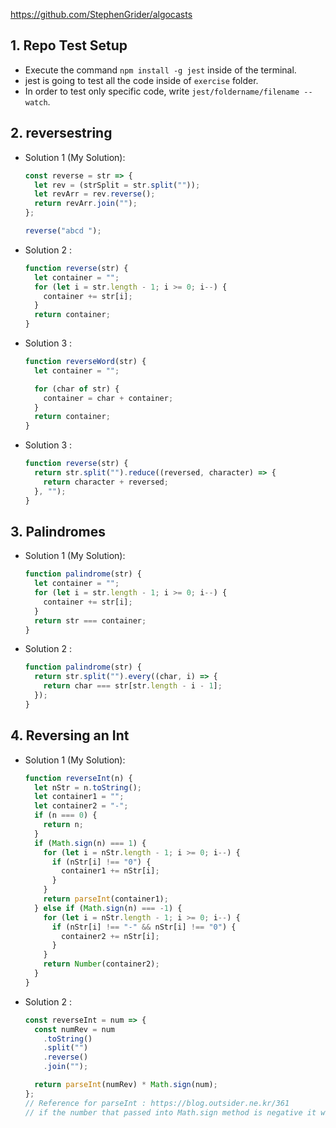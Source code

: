 https://github.com/StephenGrider/algocasts

## 1. Repo Test Setup

- Execute the command `npm install -g jest` inside of the terminal.
- jest is going to test all the code inside of `exercise` folder.
- In order to test only specific code, write `jest/foldername/filename --watch`.

## 2. reversestring

- Solution 1 (My Solution):

  ```js
  const reverse = str => {
    let rev = (strSplit = str.split(""));
    let revArr = rev.reverse();
    return revArr.join("");
  };

  reverse("abcd ");
  ```

- Solution 2 :

  ```js
  function reverse(str) {
    let container = "";
    for (let i = str.length - 1; i >= 0; i--) {
      container += str[i];
    }
    return container;
  }
  ```

- Solution 3 :

  ```js
  function reverseWord(str) {
    let container = "";

    for (char of str) {
      container = char + container;
    }
    return container;
  }
  ```

- Solution 3 :

  ```js
  function reverse(str) {
    return str.split("").reduce((reversed, character) => {
      return character + reversed;
    }, "");
  }
  ```

## 3. Palindromes

- Solution 1 (My Solution):

  ```js
  function palindrome(str) {
    let container = "";
    for (let i = str.length - 1; i >= 0; i--) {
      container += str[i];
    }
    return str === container;
  }
  ```

- Solution 2 :

  ```js
  function palindrome(str) {
    return str.split("").every((char, i) => {
      return char === str[str.length - i - 1];
    });
  }
  ```

## 4. Reversing an Int

- Solution 1 (My Solution):

  ```js
  function reverseInt(n) {
    let nStr = n.toString();
    let container1 = "";
    let container2 = "-";
    if (n === 0) {
      return n;
    }
    if (Math.sign(n) === 1) {
      for (let i = nStr.length - 1; i >= 0; i--) {
        if (nStr[i] !== "0") {
          container1 += nStr[i];
        }
      }
      return parseInt(container1);
    } else if (Math.sign(n) === -1) {
      for (let i = nStr.length - 1; i >= 0; i--) {
        if (nStr[i] !== "-" && nStr[i] !== "0") {
          container2 += nStr[i];
        }
      }
      return Number(container2);
    }
  }
  ```

- Solution 2 :

  ```js
  const reverseInt = num => {
    const numRev = num
      .toString()
      .split("")
      .reverse()
      .join("");

    return parseInt(numRev) * Math.sign(num);
  };
  // Reference for parseInt : https://blog.outsider.ne.kr/361
  // if the number that passed into Math.sign method is negative it will return -1 otherwise it will return 1
  ```
